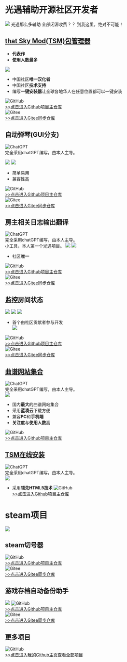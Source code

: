 # 光遇辅助开源社区开发者
![](https://th.bing.com/th/id/R.083a0f3b382ab71f153a4afac1679e5b?rik=SlJqvZUCjjsswg&riu=http%3a%2f%2fi0.hdslb.com%2fbfs%2farchive%2f5f38395952f9f2a432f28fa0b2d694ddf4d702eb.jpg&ehk=%2fSEdDzi%2fZ4dGeQuW1ku1kF0J3eMGRVXRWMLthFDSbUo%3d&risl=&pid=ImgRaw&r=0)
光遇那么多辅助 全部闭源收费？？ 到我这里，绝对不可能！

## [that Sky Mod(TSM)包管理器](https://tsmpackagemanager.skymusicscore.asia/WEB/#/)
- **代表作**
- **使用人数最多**

![](https://img.picui.cn/free/2024/10/24/671a0c113fa35.png)
- 中国社区**唯一汉化者**
- 中国社区**技术支持**
- 编写**一键安装器**让全球各地华人在任意位置都可以一键安装

![GitHub](https://img.shields.io/badge/GitHub-Profile-blue?logo=github&style=flat-square)  
[>>点击进入Github项目主仓库](https://github.com/yxsj245/TSMpackagemanager) \
![Gitee](https://img.shields.io/badge/Gitee-Profile-orange?logo=gitee&style=flat-square) \
[>>点击进入Gitee同步仓库](https://gitee.com/xiao-zhu245/TSMpackagemanager)

## 自动弹琴(GUI分支)
![ChatGPT](https://img.shields.io/badge/ChatGPT-AI-green?logo=openai&style=flat-square)  
完全采用chatGPT编写，由本人主导。

![](https://img.picui.cn/free/2024/10/17/6710a81621217.png)
![](https://img.picui.cn/free/2024/10/17/6710a81455a72.png)

- 简单易用
- 兼容性高

![GitHub](https://img.shields.io/badge/GitHub-Profile-blue?logo=github&style=flat-square)  
[>>点击进入Github项目主仓库](https://github.com/yxsj245/SkyAutoMusic_two) \
![Gitee](https://img.shields.io/badge/Gitee-Profile-orange?logo=gitee&style=flat-square) \
[>>点击进入Gitee同步仓库](https://gitee.com/xiao-zhu245/SkyAutoMusic)

## 房主相关日志输出翻译
![ChatGPT](https://img.shields.io/badge/ChatGPT-AI-green?logo=openai&style=flat-square)  
完全采用chatGPT编写，由本人主导。\
小工具，本人第一个光遇项目。
![](https://img.picui.cn/free/2024/10/17/6710a834328bc.png)
![](https://img.picui.cn/free/2024/10/17/67109912a20be.png)

- 社区**唯一**

![GitHub](https://img.shields.io/badge/GitHub-Profile-blue?logo=github&style=flat-square)  
[>>点击进入Github项目主仓库](https://github.com/yxsj245/skygame_Log_monitoring_analysis) \
![Gitee](https://img.shields.io/badge/Gitee-Profile-orange?logo=gitee&style=flat-square) \
[>>点击进入Gitee同步仓库](https://gitee.com/xiao-zhu245/skygame_Log_monitoring_analysis)

## 监控房间状态
![](https://img.picui.cn/free/2024/10/17/6710a850d1820.png)
![](https://img.picui.cn/free/2024/10/17/6710a85f96ce4.png)
![](https://img.picui.cn/free/2024/10/17/6710a86a251d9.png)

- 首个由社区贡献者参与开发 \
![](https://img.picui.cn/free/2024/10/17/671099f89980d.png)

![GitHub](https://img.shields.io/badge/GitHub-Profile-blue?logo=github&style=flat-square)  
[>>点击进入Github项目主仓库](https://github.com/yxsj245/skygame_info_window) \
![Gitee](https://img.shields.io/badge/Gitee-Profile-orange?logo=gitee&style=flat-square) \
[>>点击进入Gitee同步仓库](https://gitee.com/xiao-zhu245/skygame_info_window)

## [曲谱网站集合](https://skymusicscore.asia/indexgq.html)
![ChatGPT](https://img.shields.io/badge/ChatGPT-AI-green?logo=openai&style=flat-square)  
完全采用chatGPT编写，由本人主导。\
![](https://img.picui.cn/free/2024/10/17/6710a87ceb3d3.png)

- 国内**最大**的曲谱网站集合
- 采用**蓝凑云**下载方便
- 兼容**PC**和**手机端**
- **关注度**与**使用人数**高

![GitHub](https://img.shields.io/badge/GitHub-Profile-blue?logo=github&style=flat-square)  
[>>点击进入Github项目主仓库](https://github.com/yxsj245/Sky_music_WEB) 

## [TSM在线安装](http://tsm.skymusicscore.asia/)
![ChatGPT](https://img.shields.io/badge/ChatGPT-AI-green?logo=openai&style=flat-square)  
完全采用chatGPT编写，由本人主导。\
![](https://img.picui.cn/free/2024/10/17/6710a88eda6c3.png)

- 采用**领先HTML5技术**
![GitHub](https://img.shields.io/badge/GitHub-Profile-blue?logo=github&style=flat-square)  
[>>点击进入Github项目主仓库](https://github.com/yxsj245/H5_TSMpackagemanager) 

# steam项目
![](https://img.picui.cn/free/2024/11/04/672862cadbfeb.png)
## steam切号器
![GitHub](https://img.shields.io/badge/GitHub-Profile-blue?logo=github&style=flat-square)  
[>>点击进入Github项目主仓库](https://github.com/yxsj245/steamNumbercutter) \
![Gitee](https://img.shields.io/badge/Gitee-Profile-orange?logo=gitee&style=flat-square) \
[>>点击进入Gitee同步仓库](https://gitee.com/xiao-zhu245/steamNumbercutter)
## 游戏存档自动备份助手
![](https://img.picui.cn/free/2024/11/04/672862ff35600.png)
![GitHub](https://img.shields.io/badge/GitHub-Profile-blue?logo=github&style=flat-square)  
[>>点击进入Github项目主仓库](https://github.com/yxsj245/Gamesaveassistant) \
![Gitee](https://img.shields.io/badge/Gitee-Profile-orange?logo=gitee&style=flat-square) \
[>>点击进入Gitee同步仓库](https://gitee.com/xiao-zhu245/Gamesaveassistant)

## 更多项目
![GitHub](https://img.shields.io/badge/GitHub-Profile-blue?logo=github&style=flat-square)  
[>>点击进入我的Github主页查看全部项目](https://github.com/yxsj245)